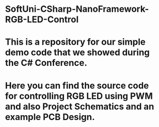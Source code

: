 # SoftUni-CSharp-NanoFramework-RGB-LED-Control

# This is a repository for our simple demo code that we showed during the C# Conference.

# Here you can find the source code for controlling RGB LED using PWM and also Project Schematics and an example PCB Design.
